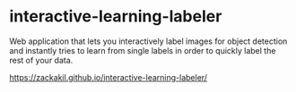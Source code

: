 # interactive-learning-labeler
Web application that lets you interactively label images for object detection and instantly tries to learn from single labels in order to quickly label the rest of your data.

https://zackakil.github.io/interactive-learning-labeler/
